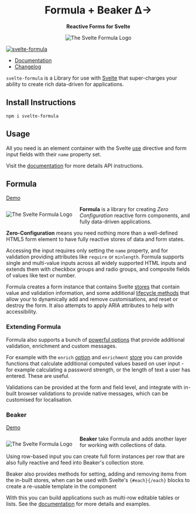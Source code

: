 <div style='text-align: center'>

# Formula + Beaker Δ→

**Reactive Forms for Svelte**

![The Svelte Formula Logo](https://formula.svelte.codes/img/logo_256.png)

</div>

[![svelte-formula](https://img.shields.io/npm/v/svelte-formula?label=svelte-formula)](https://www.npmjs.com/package/svelte-formula)

- [Documentation](https://formula.svelte.codes)
- [Changelog](https://github.com/tanepiper/svelte-formula/blob/main/CHANGELOG.md)

`svelte-formula` is a Library for use with [Svelte](https://svelte.dev) that super-charges your ability to create rich
data-driven for applications.

## Install Instructions

`npm i svelte-formula`

## Usage

All you need is an element container with the Svelte [use](https://svelte.dev/docs#use_action) directive and form input
fields with their `name` property set.

Visit the [documentation](https://formula.svelte.codes) for more details API instructions.

## Formula

[Demo](https://svelte.dev/repl/dda29ae516284147871b58a4f1966315)

<div style='text-align: center; float: left; margin-right: 20px'>

![The Svelte Formula Logo](https://formula.svelte.codes/img/formula-small.png)

</div>

**Formula** is a library for creating _Zero Configuration_ reactive form components, and fully data-driven applications.

**Zero-Configuration** means you need nothing more than a well-defined HTML5 form element to have fully reactive stores
of data and form states.

Accessing the input requires only setting the `name` property, and for validation providing attributes like `require`
or `minlength`. Formula supports single and multi-value inputs across all widely supported HTML inputs and extends them
with checkbox groups and radio groups, and composite fields of values like text or number.

Formula creates a form instance that contains Svelte [stores](https://formula.svelte.codes/docs/stores/stores) that
contain value and validation information, and some
additional [lifecycle methods](https://formula.svelte.codes/docs/lifecycle) that allow your to dynamically add and
remove customisations, and reset or destroy the form. It also attempts to apply ARIA attributes to help with
accessibility.

### Extending Formula

Formula also supports a bunch of [powerful options](https://formula.svelte.codes/docs/options) that provide additional
validation, enrichment and custom messages.

For example with the `enrich` [option](https://formula.svelte.codes/docs/options#enrich)
and `enrichment` [store](https://formula.svelte.codes/docs/stores/stores-enrichment) you can provide functions that
calculate additional computed values based on user input - for example calculating a password strength, or the length of
text a user has entered. These are useful.

Validations can be provided at the form and field level, and integrate with in-built browser validations to provide
native messages, which can be customised for localisation.

### Beaker

[Demo](https://svelte.dev/repl/c146c7976360405cba9a696e3fee853b)

<div style='text-align: center; float: left; margin-right: 20px'>

![The Svelte Formula Logo](https://formula.svelte.codes/img/beaker-small.png)

</div>

**Beaker** take Formula and adds another layer for working with collections of data.

Using row-based input you can create full form instances per row that are also fully reactive and feed into Beaker's
collection store.

Beaker also provides methods for setting, adding and removing items from the in-built stores, when can be used with
Svelte's `{#each}{/each}` blocks to create a re-usable template in the component

With this you can build applications such as multi-row editable tables or lists. See
the [documentation](https://formula.svelte.codes/docs/groups/beaker) for more details and examples.
